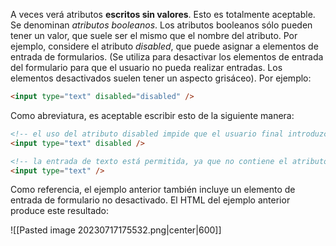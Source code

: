 A veces verá atributos **escritos sin valores**. Esto es totalmente aceptable. Se denominan _atributos booleanos_. Los atributos booleanos sólo pueden tener un valor, que suele ser el mismo que el nombre del atributo. Por ejemplo, considere el atributo *disabled*, que puede asignar a elementos de entrada de formularios. (Se utiliza para desactivar los elementos de entrada del formulario para que el usuario no pueda realizar entradas. Los elementos desactivados suelen tener un aspecto grisáceo). Por ejemplo:

```html
<input type="text" disabled="disabled" />
```

Como abreviatura, es aceptable escribir esto de la siguiente manera:

```html
<!-- el uso del atributo disabled impide que el usuario final introduzca texto en el cuadro de entrada -->
<input type="text" disabled />

<!-- la entrada de texto está permitida, ya que no contiene el atributo disabled -->
<input type="text" />
```

Como referencia, el ejemplo anterior también incluye un elemento de entrada de formulario no desactivado. El HTML del ejemplo anterior produce este resultado:

![[Pasted image 20230717175532.png|center|600]]

